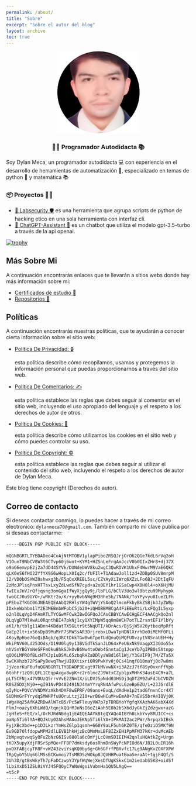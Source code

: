 ```yaml
---
permalink: /about/
title: "Sobre"
excerpt: "Sobre el autor del blog"
layout: archive
toc: true
---
```


<div style="text-align: center;">
     <img src="/assets/img/avatar-dylan.png" width="225px" height="225px">
     <h3>👨‍💻 Programador Autodidacta 📚</h3>
</div>

Soy Dylan Meca, un programador autodidacta 💻 con experiencia en el desarrollo de herramientas de automatización 🤖, especializado en temas de python 🐍 y matemática 📚

### 📦 Proyectos 🧑‍💼

- [🔬 Labsecurity 🛡️](https://github.com/dylanmeca/labsecurity) es una herramienta que agrupa scripts de python de hacking etico en una sola herramienta con interfaz cli.
- [🤖 ChatGPT-Assistant 🐍](https://huggingface.co/spaces/dylanmeca/ChatGPT-Assistant) es un chatbot que utiliza el modelo gpt-3.5-turbo a través de la api openai.

[![trophy](https://github-profile-trophy.vercel.app/?username=dylanmeca&theme=tokyonight)](https://github.com/ryo-ma/github-profile-trophy)

## Más Sobre Mi

A continuación encontrarás enlaces que te llevarán a sitios webs donde hay más información sobre mí:

* [Certificados de estudio 📜](https://dylanmeca.github.io/mis-certificados.html)
* [Repositorios 👷](https://github.com/dylanmeca)
  
## Políticas

A continuación encontrarás nuestras políticas, que te ayudarán a conocer cierta información sobre el sitio web:

<ul>
    <li><a target="_blank" href="{{ 'politica-de-privacidad' | relative_url }}">Política De Privacidad: 🔒 </a></li><p>esta política describe cómo recopilamos, usamos y protegemos la información personal que puedas proporcionarnos a través del sitio web.</p>
    <li><a target="_blank" href="{{ 'politica-de-comentarios' | relative_url }}">Política De Comentarios: ✍️ </a></li><p>esta política establece las reglas que debes seguir al comentar en el sitio web, incluyendo el uso apropiado del lenguaje y el respeto a los derechos de autor de otros.</p>
    <li><a target="_blank" href="{{ 'politica-de-cookies' | relative_url }}">Política De Cookies: 🍪 </a></li><p>esta política describe cómo utilizamos las cookies en el sitio web y cómo puedes controlar su uso.</p>
    <li><a target="_blank" href="{{ 'politica-de-copyright' | relative_url }}">Política De Copyright: ©️ </a></li><p>esta política establece las reglas que debes seguir al utilizar el contenido del sitio web, incluyendo el respeto a los derechos de autor de Dylan Meca.</p>
</ul>

Este blog tiene copyright (Derechos de autor).

## Correo de contacto 

Si deseas contactar conmigo, lo puedes hacer a través de mi correo electronico: ```dylanmeca70@gmail.com```. También comparto mi clave publica por si deseas contactarme: 

```
-----BEGIN PGP PUBLIC KEY BLOCK-----

mQGNBGRTLTYBDADeo4CuAjNtMTOBV1ylapPiboZRSQJrjOrO62QGe7kdL6rVq2oH
V1OunT9NbCV8W3t6CTvp60j6wnt+KYM1+HZSnLeFrgAmJccV0b0IIxZHr8+dj37X
o9aG6emvpE2j2a7dD44SYVk/DUNdebWV8ku2wgC3QwRDVK1UhxF4WwrM9VaE6QkC
qLK0eS6fHO22YfYX9G6wHopLX0Iq2c/fUFIl+T1AdawJoll1zd+ZDBp0SUV8mrpM
12/VD0bOSXWZ0shwxg3b/F5qOxXREBL5sc/CZYAyXiIWrq6XZzLFo6BJ+2DtIqFU
2zMoJPlsqPnxHTTsxLxyZdLwdSfN7cyd+a2x0EY1hr1GSaCwp4X0H0l4+oX6HjMU
fwIEuJnVJrQfjqsng3omGgaIfWyXjgQy9j/lbPLG/bClV3Uo3wl0btzu99Myhypk
twoGCJ0u9UYO+/wRKtr2o/K/+yyBvbNWg9H3Rhe5b/7NANk/ToYPyvyu8IueZLFh
pPEbxZfKGC0GJNEAEQEAAbQ2RHlsYW4gTWVjYSAoQ2lmcmFkbyBkZSBjb3JyZW8p
IDxkeWxhbm1lY2E3MEBnbWFpbC5jb20+iQHOBBMBCgA4FiEEuRti/LxFQgIL5yxp
o2nlOLqVgD4FAmRTLTYCGwMFCwkIBwIGFQoJCAsCBBYCAwECHgECF4AACgkQo2nl
OLqVgD7MlAwAi0RqnthBI47pkNj1cyQXYIMpW5qq0m8WCH7otTLZrsntEF1YlbYy
aK1/h/tblg11ABnn4KBdatTX5GLtr9t5NqUTI/kDrAcs/BjSjW5V26ytbeqMpRft
GaEp2lt+ix56sDpB9MuMrF7SRWSsAR3DrjrobxLDwaTpHDNlXrrhDoOiMEMf0FLi
4KoyBpHoe76oQiBAgb/q3RCtDkkTGw8w6TpeTUdQnuQiMQFUDvzytV8SraUEH+Hy
WkiPNV60Ld253Ods/D19U0lg9y13BVGdTkSanJLD64xPeU6xNk9VaqpXI3GUo55x
nhVSnYBGYmNeSFFm0ku8hkSJkOvB6Nw4toOWo4SnntaCg1JceYb7gIPB0s5Atnpp
qQO6LMPROfBLcHTKJp1uDSML65zbqRHZaDDlysWBd16l1Wj/Y3GVIF9j7M/ZTa5X
5wCKXhzb72PSaPyBewqThwjUI0XtixriOR9PwkYv0j0Cs41nqfO10maYj0o7w8ms
JjVoxrKuF6ufuQGNBGRTLTYBDADP3Evgt97kMVvwNX+i3A2zJ7tf8Sy0vxnffVpb
6tohFr1zQ9LQFL1CEqpAxgv8wpK+c2r6lmcZJ9WtxCZyblpxMHhK34usE4CR+a7L
pLT5CFNjx47VDUzQ5rrvVvE2ZNm1X/iLDVJ5pNdd03HS0j3qDTZM9ZuFdJbCVDZN
R0SZGDXjNj0++gI91NvPD402491NJ4YmYYrqRN4AfwPsLGzeBpEZU/i+23JGrdlE
qIyMc+PQVcVVNDMYzAkh4DXF8wEPRF/09ans+EvqL/dAdHe1p2tadGfnvnCcr4X7
SUDMmGrFYrydqSMWHPfuUQruLtzj2I0+wrB6wHCuM+wEmA0+7nEVS5brA4IQVj0K
1WgaVq25AfKAZRDwAlWTcB5/Pc5WFleuyVW7p7pTDRBYoYYgfqXKAzhAK6abX4Xd
FlmJ+oazy6XhLWdQ/tqnjkQQrMJnNsI6oZiAah5E8b2bSX6dJyGkZjZdzgwx+azG
JgHfeS+FEO/xl/OcMJRdNBdg1jEAEQEAAYkBtgQYAQoAIBYhBLkbYvy8RUICC+cs
aaNp5Ti6lYA+BQJkUy02AhsMAAoJEKNp5Ti6lYA+IPkMAI2ac2PWr/hrpqzbIBsk
FyjXBcXbd++p1D3LkzrYmHsZGlp1qsmh+660Y9aLF5uh6KZ0TE/qfeDziO5MKf9N
Eu9GD7OlfdopwMPM2dlLEVB1hkHjzBcOMmMxLBF8IZxEH1PpMFM37kKr+dvMcAEb
2bWpvqtvwqSyOFuZbNzG6ISv880la6cOmYjLcQVmSDIEIM42qnluHQAtkZg+Urgn
tHJX5upyXdjFRSrSpMQe+FFBP7dmksdy6osRhmDnSWyPcNPIOd6N/JB2L0uIR16h
pxDXFABjcyTR8F+vWZ43zviYsqKQ0by6g+Gh6GfrfPBXvfc17Lg9ANgKvZOXFXPW
TRpQybY5Uq6GlMSsBCKumoi7TsMRDSzWOkp8JQVHHPuatBoaSeraAt+tgjF4Qf/S
3Uh3D/gtBsWkyTh7pFaDCzwpY3YpfWqWejXesDfUgKSkxC1m2ieUabS5K8+oidSf
lLbiXxD51ZSL0iVYJ45FQOyC7WNoWgsiVubnHa1QU5LAgQ==
=t5cP
-----END PGP PUBLIC KEY BLOCK-----
```
